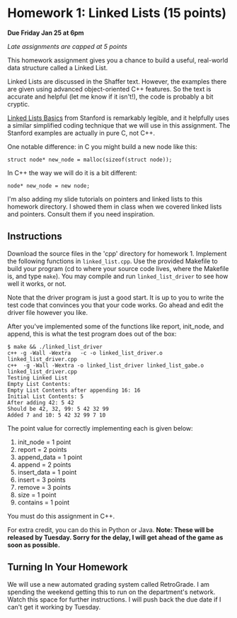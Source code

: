 Homework 1: Linked Lists (15 points)
==========

__Due Friday Jan 25 at 6pm__

_Late assignments are capped at 5 points_

This homework assignment gives you a chance to build a useful,
real-world data structure called a Linked List.

Linked Lists are discussed in the Shaffer text. However, the examples
there are given using advanced object-oriented C++ features. So the
text is accurate and helpful (let me know if it isn't!), the code is
probably a bit cryptic.

[Linked Lists Basics](http://cslibrary.stanford.edu/103/LinkedListBasics.pdf)
from Stanford is remarkably legible, and it helpfully uses a similar
simplified coding technique that we will use in this assignment. The
Stanford examples are actually in pure C, not C++.

One notable difference: in C you might build a new node like this:

	struct node* new_node = malloc(sizeof(struct node));
	
In C++ the way we will do it is a bit different:

	node* new_node = new node;

I'm also adding my slide tutorials on pointers and linked lists to
this homework directory. I showed them in class when we covered linked
lists and pointers. Consult them if you need inspiration.

Instructions
--------

Download the source files in the 'cpp' directory for homework 1.
Implement the following functions in `linked_list.cpp`. Use the
provided Makefile to build your program (cd to where your source code
lives, where the Makefile is, and type `make`). You may compile and
run `linked_list_driver` to see how well it works, or not. 

Note that the driver program is just a good start. It is up to you to
write the test code that convinces you that your code works. Go ahead
and edit the driver file however you like.

After you've implemented some of the functions like report, init_node, 
and append, this is what the test program does out of the box:

	$ make && ./linked_list_driver
	c++ -g -Wall -Wextra   -c -o linked_list_driver.o linked_list_driver.cpp
	c++  -g -Wall -Wextra -o linked_list_driver linked_list_gabe.o linked_list_driver.cpp
	Testing Linked List
	Empty List Contents: 
	Empty List Contents after appending 16: 16 
	Initial List Contents: 5 
	After adding 42: 5 42 
	Should be 42, 32, 99: 5 42 32 99 
	Added 7 and 10: 5 42 32 99 7 10 


The point value for correctly implementing each is given below:

1. init_node = 1 point
1. report = 2 points
1. append_data = 1 point
1. append = 2 points
1. insert_data = 1 point
1. insert = 3 points
1. remove = 3 points
1. size = 1 point
1. contains = 1 point

You must do this assignment in C++.

For extra credit, you can do this in Python or Java. __Note: These
will be released by Tuesday. Sorry for the delay, I will get ahead of
the game as soon as possible.__

Turning In Your Homework
--------

We will use a new automated grading system called RetroGrade. I am
spending the weekend getting this to run on the department's
network. Watch this space for further instructions. I will push back
the due date if I can't get it working by Tuesday.
